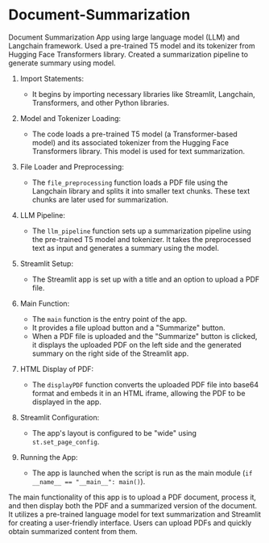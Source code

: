 # Document-Summarization
Document Summarization App using large language model (LLM) and Langchain framework. Used a pre-trained T5 model and its tokenizer from Hugging Face Transformers library. 
Created a summarization pipeline to generate summary using model.

1. Import Statements:
   - It begins by importing necessary libraries like Streamlit, Langchain, Transformers, and other Python libraries.

2. Model and Tokenizer Loading:
   - The code loads a pre-trained T5 model (a Transformer-based model) and its associated tokenizer from the Hugging Face Transformers library.
     This model is used for text summarization.

3. File Loader and Preprocessing:
   - The `file_preprocessing` function loads a PDF file using the Langchain library and splits it into smaller text chunks. These text chunks are later used for
     summarization.

4. LLM Pipeline:
   - The `llm_pipeline` function sets up a summarization pipeline using the pre-trained T5 model and tokenizer. It takes the preprocessed text as input and generates
     a summary using the model.

5. Streamlit Setup:
   - The Streamlit app is set up with a title and an option to upload a PDF file.

6. Main Function:
   - The `main` function is the entry point of the app.
   - It provides a file upload button and a "Summarize" button.
   - When a PDF file is uploaded and the "Summarize" button is clicked, it displays the uploaded PDF on the left side and the generated summary on the right side
     of the Streamlit app.

7. HTML Display of PDF:
   - The `displayPDF` function converts the uploaded PDF file into base64 format and embeds it in an HTML iframe, allowing the PDF to be displayed in the app.

8. Streamlit Configuration:
   - The app's layout is configured to be "wide" using `st.set_page_config`.

9. Running the App:
   - The app is launched when the script is run as the main module (`if __name__ == "__main__": main()`).

The main functionality of this app is to upload a PDF document, process it, and then display both the PDF and a summarized version of the document.
It utilizes a pre-trained language model for text summarization and Streamlit for creating a user-friendly interface. Users can upload PDFs and quickly obtain 
summarized content from them.
